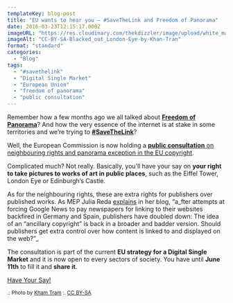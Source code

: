 ```yaml
---
templateKey: blog-post
title: "EU wants to hear you – #SaveTheLink and Freedom of Panorama"
date: 2016-03-23T12:15:17.000Z
imageURL: "https://res.cloudinary.com/thekdizzler/image/upload/white_market/2016/03/CC-BY-SA-Blacked_out_London-Eye-by-Khan-Tran.jpg"
imageAlt: "CC-BY-SA-Blacked_out_London-Eye-by-Khan-Tran"
format: "standard"
categories:
  - "Blog"
tags:
  - "#savethelink"
  - "Digital Single Market"
  - "European Union"
  - "freedom of panorama"
  - "public consultation"
---
```

Remember how a few months ago we all talked about **[Freedom of Panorama](https://en.wikipedia.org/wiki/Freedom_of_panorama)**? And how the very essence of the internet is at stake in some territories and we’re trying to [**#SaveTheLink**](https://savethelink.org/)?

Well, the European Commission is now holding a [**public consultation** on neighbouring rights and panorama exception in the EU copyright](https://ec.europa.eu/digital-single-market/en/news/commission-seeks-views-neighbouring-rights-and-panorama-exception-eu-copyright).

Complicated much? Not really. Basically, you’ll have your say on **your right to take pictures to works of art in public places**, such as the Eiffel Tower, London Eye or Edinburgh’s Castle.

As for the neighbouring rights, these are extra rights for publishers over published works. As MEP Julia Reda [explains](https://juliareda.eu/2016/03/copyright-consultation/) in her blog, “a_fter attempts at forcing Google News to pay newspapers for linking to their websites backfired in Germany and Spain, publishers have doubled down: The idea of an “ancillary copyright” is back in a broader and badder version. Should publishers get extra control over how content is linked to and displayed on the web?”_

The consultation is part of the current **EU strategy for a Digital Single Market** and it is now open to every sectors of society. You have until **June 11th** to fill it and **share it**.

[Have Your Say!](https://ec.europa.eu/digital-single-market/en/news/commission-seeks-views-neighbouring-rights-and-panorama-exception-eu-copyright)

<small>.: Photo by <a href="https://en.wikipedia.org/wiki/Wikipedia:Wikipedia_Signpost/2015-06-17/In_focus#/media/File:Blacked_out_London-Eye-2009.JPG">Kham Tram</a> :. <a href="https://creativecommons.org/licenses/by-sa/2.0/" target="blank">CC BY-SA</a></small>
